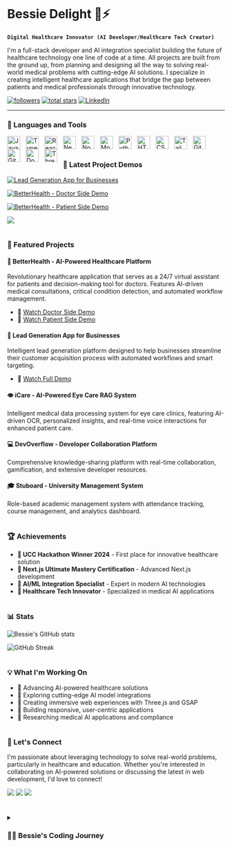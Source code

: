# Bessie Delight 🚀⚡

**`Digital Healthcare Innovator (AI Developer/Healthcare Tech Creator)`**

I'm a full-stack developer and AI integration specialist building the future of healthcare technology one line of code at a time. All projects are built from the ground up, from planning and designing all the way to solving real-world medical problems with cutting-edge AI solutions. I specialize in creating intelligent healthcare applications that bridge the gap between patients and medical professionals through innovative technology.

   <p align="left">
      <a href="https://github.com/bessie-delight?tab=followers">
         <img alt="followers" title="Follow me on Github" src="https://custom-icon-badges.demolab.com/github/followers/bessie-delight?color=236ad3&labelColor=1155ba&style=for-the-badge&logo=person-add&label=Follow&logoColor=white"/></a>
      <a href="https://github.com/bessie-delight?tab=repositories&sort=stargazers">
         <img alt="total stars" title="Total stars on GitHub" src="https://custom-icon-badges.demolab.com/github/stars/bessie-delight?color=55960c&style=for-the-badge&labelColor=488207&logo=star"/></a>
      <a href="https://linkedin.com/in/bessie-delight">
         <img alt="LinkedIn" title="Connect with me on LinkedIn" src="https://custom-icon-badges.demolab.com/badge/LinkedIn-0077B5?style=for-the-badge&logo=linkedin&logoColor=white"/></a>
   </p>

---

### 🧰 Languages and Tools

<img align="left" alt="JavaScript" width="30px" style="padding-right:10px;" src="https://cdn.jsdelivr.net/gh/devicons/devicon/icons/javascript/javascript-plain.svg" />
<img align="left" alt="TypeScript" width="30px" style="padding-right:10px;" src="https://cdn.jsdelivr.net/gh/devicons/devicon/icons/typescript/typescript-plain.svg" />
<img align="left" alt="React" width="30px" style="padding-right:10px;" src="https://cdn.jsdelivr.net/gh/devicons/devicon/icons/react/react-original.svg" />
<img align="left" alt="Next.js" width="30px" style="padding-right:10px;" src="https://cdn.jsdelivr.net/gh/devicons/devicon/icons/nextjs/nextjs-original.svg" />
<img align="left" alt="NodeJS" width="30px" style="padding-right:10px;" src="https://cdn.jsdelivr.net/gh/devicons/devicon/icons/nodejs/nodejs-original.svg" />
<img align="left" alt="MongoDB" width="30px" style="padding-right:10px;" src="https://cdn.jsdelivr.net/gh/devicons/devicon/icons/mongodb/mongodb-original.svg" />
<img align="left" alt="Python" width="30px" style="padding-right:10px;" src="https://cdn.jsdelivr.net/gh/devicons/devicon/icons/python/python-plain.svg" />
<img align="left" alt="HTML" width="30px" style="padding-right:10px;" src="https://cdn.jsdelivr.net/gh/devicons/devicon/icons/html5/html5-plain.svg" />
<img align="left" alt="CSS" width="30px" style="padding-right:10px;" src="https://cdn.jsdelivr.net/gh/devicons/devicon/icons/css3/css3-plain.svg" />
<img align="left" alt="Tailwind CSS" width="30px" style="padding-right:10px;" src="https://cdn.jsdelivr.net/gh/devicons/devicon/icons/tailwindcss/tailwindcss-original.svg" />
<img align="left" alt="Git" width="30px" style="padding-right:10px;" src="https://cdn.jsdelivr.net/gh/devicons/devicon/icons/git/git-original.svg" />
<img align="left" alt="GitHub" width="30px" style="padding-right:10px;" src="https://cdn.jsdelivr.net/gh/devicons/devicon/icons/github/github-original.svg" />
<img align="left" alt="Docker" width="30px" style="padding-right:10px;" src="https://cdn.jsdelivr.net/gh/devicons/devicon/icons/docker/docker-original.svg" />
<img align="left" alt="Three.js" width="30px" style="padding-right:10px;" src="https://cdn.jsdelivr.net/gh/devicons/devicon/icons/threejs/threejs-original.svg" />
<br />

#

### 🎥 Latest Project Demos

[![Lead Generation App for Businesses](https://img.youtube.com/vi/sdQ4L0kTpRI/maxresdefault.jpg)](https://youtu.be/sdQ4L0kTpRI "Lead Generation App for Businesses")

[![BetterHealth - Doctor Side Demo](https://img.youtube.com/vi/DGvv4j39KbI/maxresdefault.jpg)](https://youtu.be/DGvv4j39KbI "BetterHealth - Doctor Side Demo")

[![BetterHealth - Patient Side Demo](https://img.youtube.com/vi/9BdRLwVefGc/maxresdefault.jpg)](https://youtu.be/9BdRLwVefGc "BetterHealth - Patient Side Demo")

[<img src="https://custom-icon-badges.demolab.com/badge/-Watch%20More%20Demos-red?style=for-the-badge&logo=video&logoColor=white"/>](https://youtube.com/@bessie-delight)

#

### 🏥 Featured Projects

#### 🔬 BetterHealth - AI-Powered Healthcare Platform
Revolutionary healthcare application that serves as a 24/7 virtual assistant for patients and decision-making tool for doctors. Features AI-driven medical consultations, critical condition detection, and automated workflow management.
- 🎥 [Watch Doctor Side Demo](https://youtu.be/DGvv4j39KbI)
- 🎥 [Watch Patient Side Demo](https://youtu.be/9BdRLwVefGc)

#### 💼 Lead Generation App for Businesses
Intelligent lead generation platform designed to help businesses streamline their customer acquisition process with automated workflows and smart targeting.
- 🎥 [Watch Full Demo](https://youtu.be/sdQ4L0kTpRI)

#### 👁️ iCare - AI-Powered Eye Care RAG System
Intelligent medical data processing system for eye care clinics, featuring AI-driven OCR, personalized insights, and real-time voice interactions for enhanced patient care.

#### 💻 DevOverflow - Developer Collaboration Platform
Comprehensive knowledge-sharing platform with real-time collaboration, gamification, and extensive developer resources.

#### 🎓 Stuboard - University Management System
Role-based academic management system with attendance tracking, course management, and analytics dashboard.

#

### 🏆 Achievements

- **🥇 UCC Hackathon Winner 2024** - First place for innovative healthcare solution
- **📜 Next.js Ultimate Mastery Certification** - Advanced Next.js development
- **🎯 AI/ML Integration Specialist** - Expert in modern AI technologies
- **🚀 Healthcare Tech Innovator** - Specialized in medical AI applications

#

### 📊 Stats

![Bessie's GitHub stats](https://github-readme-stats.vercel.app/api?username=bessie-delight&show_icons=true&theme=radical)

![GitHub Streak](https://streak-stats.demolab.com?user=bessie-delight&theme=radical&border_radius=4.5)

#

### 💡 What I'm Working On

- 🏥 Advancing AI-powered healthcare solutions
- 🤖 Exploring cutting-edge AI model integrations
- 🎨 Creating immersive web experiences with Three.js and GSAP
- 📱 Building responsive, user-centric applications
- 🔬 Researching medical AI applications and compliance

#

### 🌟 Let's Connect

I'm passionate about leveraging technology to solve real-world problems, particularly in healthcare and education. Whether you're interested in collaborating on AI-powered solutions or discussing the latest in web development, I'd love to connect!

[<img src="https://custom-icon-badges.demolab.com/badge/-Portfolio-blue?style=for-the-badge&logo=globe&logoColor=white"/>](https://your-portfolio-url.com)
[<img src="https://custom-icon-badges.demolab.com/badge/-LinkedIn-0077B5?style=for-the-badge&logo=linkedin&logoColor=white"/>](https://linkedin.com/in/bessie-delight)
[<img src="https://custom-icon-badges.demolab.com/badge/-Email-D14836?style=for-the-badge&logo=mail&logoColor=white"/>](mailto:bessiedelight@gmail.com)

#

<details>
 <summary><h3>👨‍💻 Bessie's Coding Journey</h3></summary>
   My coding journey began with a passion for solving real-world problems through technology. As a Computer Science student at the University of Cape Coast, I discovered my calling in healthcare technology when I realized how AI could revolutionize patient care and medical efficiency. This led me to specialize in AI integration, particularly in healthcare applications.

   From building my first React application to winning the UCC Hackathon 2024 with an innovative healthcare solution, I've consistently pushed the boundaries of what's possible with modern web technologies. My expertise spans from frontend frameworks like React and Next.js to backend systems with Node.js, and advanced AI integrations using LangChain and various ML models.

   What drives me is the opportunity to create technology that makes a real difference in people's lives - whether it's helping patients get better care through AI-powered health assistants or enabling doctors to work more efficiently with intelligent automation tools. Every project I build is designed with the end user in mind, focusing on solving genuine problems rather than just showcasing technical skills.

   As I continue my journey, I'm excited about the future of healthcare technology and my role in building solutions that bridge the gap between cutting-edge AI and practical medical applications. The goal isn't just to write code - it's to create technology that saves lives and improves healthcare outcomes for everyone.
</details>
